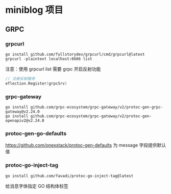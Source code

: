 # miniblog 项目

## GRPC

### grpcurl

```shell
go install github.com/fullstorydev/grpcurl/cmd/grpcurl@latest
grpcurl -plaintext localhost:6666 list
```

注意：使用 grpcurl list 需要 grpc 开启反射功能

```go
// 注册反射服务
eflection.Register(grpcSrv)
```

### grpc-gateway

```shell
go install github.com/grpc-ecosystem/grpc-gateway/v2/protoc-gen-grpc-gateway@v2.24.0
go install github.com/grpc-ecosystem/grpc-gateway/v2/protoc-gen-openapiv2@v2.24.0
```

### protoc-gen-go-defaults

https://github.com/onexstack/protoc-gen-defaults
为 message 字段提供默认值

### protoc-go-inject-tag

```shell
go install github.com/favadi/protoc-go-inject-tag@latest
```

给消息字体指定 GO 结构体标签

